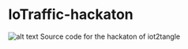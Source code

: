 # IoTraffic-hackaton
![alt text](https://github.com/elRaulito/Iotraffic-hackaton/main/cover.jpg?raw=true)
Source code for the hackaton of iot2tangle

